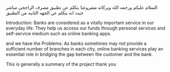 السلام عليكم ورحمه الله وبركاته
مشروعنا يتكلم عن تطبيق مصرف الراجحي مباشر
حيث انه يتكلم عن الجهه الثانيه من التطبيق



Introduction:
Banks are considered as a vitally important 
service in our everyday life. They help us 
access our funds through personal services and 
self-service medium such as online banking 
apps.



and we have the  Problems:
As banks sometimes may not provide a 
sufficient number of branches in each city, 
online banking services play an essential role 
in bridging the gap between the customer and 
the bank.




 This is generally a summary of the project 
 thank you
